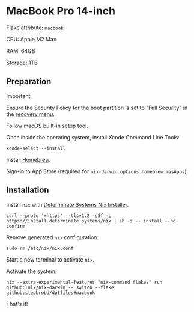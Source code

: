 # MacBook Pro 14-inch

Flake attribute: `macbook`

CPU: Apple M2 Max

RAM: 64GB

Storage: 1TB

## Preparation

> [!Important]
> Ensure the Security Policy for the boot partition is set to "Full Security"
> in the [recovery menu](https://support.apple.com/guide/security/startup-disk-security-policy-control-sec7d92dc49f/web).

Follow macOS built-in setup tool.

Once inside the operating system, install Xcode Command Line Tools:

```shell
xcode-select --install
```

Install [Homebrew](https://brew.sh).

Sign-in to App Store (required for `nix-darwin.options.homebrew.masApps`).

## Installation

Install `nix` with [Determinate Systems Nix Installer](https://github.com/determinatesystems/nix-installer).

```shell
curl --proto '=https' --tlsv1.2 -sSf -L https://install.determinate.systems/nix | sh -s -- install --no-confirm
```

Remove generated `nix` configuration:

```shell
sudo rm /etc/nix/nix.conf
```

Start a new terminal to activate `nix`.

Activate the system:

```shell
nix --extra-experimental-features "nix-command flakes" run github:lnl7/nix-darwin -- switch --flake github:stepbrobd/dotfiles#macbook
```

That's it!
